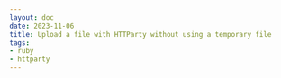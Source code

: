 ```yaml
---
layout: doc
date: 2023-11-06
title: Upload a file with HTTParty without using a temporary file
tags:
- ruby
- httparty
---
```


<Title />

When you need to upload a file to HTTP POST endpoint using form encoding and you want to use HTTParty to upload data that you have as a string you have two options:

While you could write the string to a temp file and upload the result it feels a lot cleaner to write the string contents directly.

This is a little more involved and it goes like this:

```ruby
require 'httparty'

module YourApiWrapper
  class Base
    include HTTParty

    base_uri 'https://examples.com:/api/v1'
    headers({
              accept: 'application/json',
              authorization: "Bearer: #{ENV['YOUR_AUTH_TOKEN']}"
            })
  end

  class File < Base
    def self.attach(some_id:, file_name:, file_contents:)
      file_to_upload = StringIO.new file_contents

      def file_to_upload.path=(path)
        @path = path
      end

      def file_to_upload.path
        @path
      end

      file_to_upload.path = file_name

      file_to_upload.rewind

      post(
        '/files',
        multipart: true,
        body: {
          file: file_to_upload,
          some_id: some_id
        }
      )
    end
  end
end
```

<Comment />
